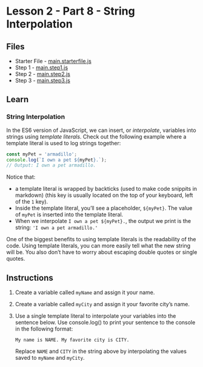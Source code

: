 # Lesson 2 - Part 8 - String Interpolation

## Files
- Starter File - [main.starterfile.js](./main.starterfile.js)
- Step 1 - [main.step1.js](./main.step1.js)
- Step 2 - [main.step2.js](./main.step2.js)
- Step 3 - [main.step3.js](./main.step3.js)

## Learn

### String Interpolation

In the ES6 version of JavaScript, we can insert, or *interpolate*, variables into strings using *template literals*. Check out the following example where a template literal is used to log strings together:

```js
const myPet = 'armadillo';
console.log(`I own a pet ${myPet}.`);
// Output: I own a pet armadillo.

```

Notice that:
* a template literal is wrapped by backticks (used to make code snippits in markdown) (this key is usually located on the top of your keyboard, left of the `1` key).
* Inside the template literal, you’ll see a placeholder, `${myPet}`. The value of `myPet` is inserted into the template literal.
* When we interpolate ``I own a pet ${myPet}.``, the output we print is the string: `'I own a pet armadillo.'`

One of the biggest benefits to using template literals is the readability of the code. Using template literals, you can more easily tell what the new string will be. You also don’t have to worry about escaping double quotes or single quotes.

## Instructions

1. Create a variable called `myName` and assign it your name.
2. Create a variable called `myCity` and assign it your favorite city’s name.
3. Use a single template literal to interpolate your variables into the sentence below. Use console.log() to print your sentence to the console in the following format:

    ```output
    My name is NAME. My favorite city is CITY.

    ```

    Replace `NAME` and `CITY` in the string above by interpolating the values saved to `myName` and `myCity`. 